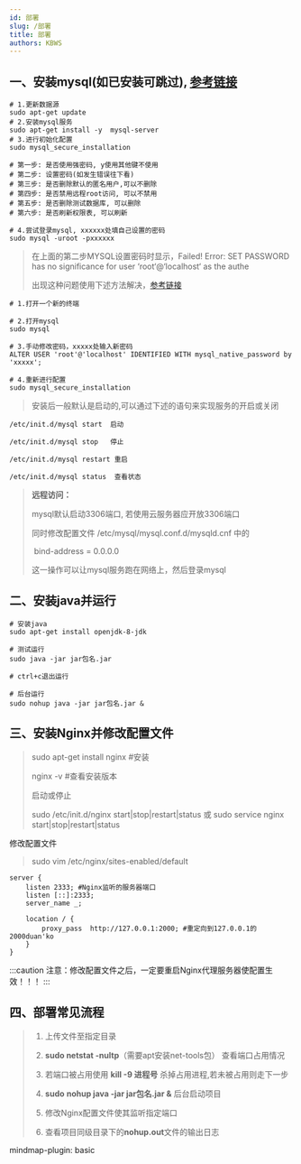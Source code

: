 ```yaml
---
id: 部署
slug: /部署
title: 部署
authors: KBWS
---
```


## 一、安装mysql(如已安装可跳过), [参考链接](https://blog.csdn.net/m0_63228448/article/details/121739771)

```
# 1.更新数据源
sudo apt-get update
# 2.安装mysql服务
sudo apt-get install -y  mysql-server
# 3.进行初始化配置
sudo mysql_secure_installation

# 第一步: 是否使用强密码, y使用其他键不使用
# 第二步: 设置密码(如发生错误往下看)
# 第三步: 是否删除默认的匿名用户,可以不删除
# 第四步: 是否禁用远程root访问, 可以不禁用
# 第五步: 是否删除测试数据库, 可以删除
# 第六步: 是否刷新权限表, 可以刷新

# 4.尝试登录mysql, xxxxxx处填自己设置的密码
sudo mysql -uroot -pxxxxxx
```

> 在上面的第二步MYSQL设置密码时显示，Failed! Error: SET PASSWORD has no significance for user ‘root‘@‘localhost‘ as the authe
>
> 出现这种问题使用下述方法解决，[参考链接](https://blog.csdn.net/weixin_42189863/article/details/125113978)

```
# 1.打开一个新的终端

# 2.打开mysql
sudo mysql

# 3.手动修改密码，xxxxx处输入新密码
ALTER USER 'root'@'localhost' IDENTIFIED WITH mysql_native_password by 'xxxxx';

# 4.重新进行配置
sudo mysql_secure_installation
```

> 安装后一般默认是启动的,可以通过下述的语句来实现服务的开启或关闭

```
/etc/init.d/mysql start  启动
 
/etc/init.d/mysql stop   停止
 
/etc/init.d/mysql restart 重启
 
/etc/init.d/mysql status  查看状态
```

> **远程访问：**
>
> mysql默认启动3306端口, 若使用云服务器应开放3306端口
>
> 同时修改配置文件 /etc/mysql/mysql.conf.d/mysqld.cnf 中的
>
> ​	bind-address =  0.0.0.0
>
> 这一操作可以让mysql服务跑在网络上，然后登录mysql

## 二、安装java并运行

```
# 安装java
sudo apt-get install openjdk-8-jdk

# 测试运行
sudo java -jar jar包名.jar

# ctrl+c退出运行

# 后台运行
sudo nohup java -jar jar包名.jar &
```

## 三、安装Nginx并修改配置文件

> sudo apt-get install nginx #安装
>
> nginx -v #查看安装版本
>
> 启动或停止
>
> sudo /etc/init.d/nginx start|stop|restart|status
> 或
> sudo service nginx start|stop|restart|status

修改配置文件

> sudo vim /etc/nginx/sites-enabled/default

```
server {
	listen 2333; #Nginx监听的服务器端口
	listen [::]:2333;
	server_name _;

	location / {
		proxy_pass  http://127.0.0.1:2000; #重定向到127.0.0.1的2000duan'ko
	}
}
```

:::caution
注意：修改配置文件之后，一定要重启Nginx代理服务器使配置生效！！！
:::

## 四、部署常见流程

> 1. 上传文件至指定目录
>
> 2. **sudo netstat -nultp**（需要apt安装net-tools包） 查看端口占用情况
> 3. 若端口被占用使用 **kill -9 进程号** 杀掉占用进程,若未被占用则走下一步
> 4. **sudo** **nohup java -jar jar包名.jar &** 后台启动项目
> 5. 修改Nginx配置文件使其监听指定端口
> 6. 查看项目同级目录下的**nohup.out**文件的输出日志



mindmap-plugin: basic

